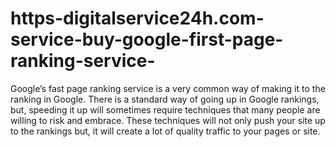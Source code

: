 # https-digitalservice24h.com-service-buy-google-first-page-ranking-service-
Google’s fast page ranking service is a very common way of making it to the ranking in Google.  There is a standard way of going up in Google rankings, but, speeding it up will sometimes require techniques that many people are willing to risk and embrace.  These techniques will not only push your site up to the rankings but, it will create a lot of quality traffic to your pages or site.
